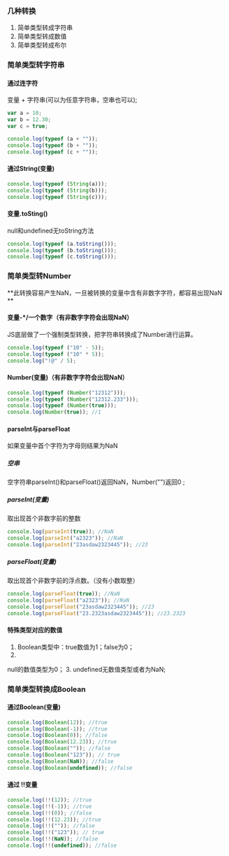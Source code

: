 ### 几种转换
1. 简单类型转成字符串
2. 简单类型转成数值
3. 简单类型转成布尔

### 简单类型转字符串
#### 通过连字符
变量 + 字符串(可以为任意字符串，空串也可以); 

```js
var a = 10;
var b = 12.30;
var c = true;

console.log(typeof (a + ""));
console.log(typeof (b + ""));
console.log(typeof (c + ""));
```

#### 通过String(变量)

```js
console.log(typeof (String(a)));
console.log(typeof (String(b)));
console.log(typeof (String(c)));
```

#### 变量.toSting()
null和undefined无toString方法

```js
console.log(typeof (a.toString()));
console.log(typeof (b.toString()));
console.log(typeof (c.toString()));
```

### 简单类型转Number
**此转换容易产生NaN，一旦被转换的变量中含有非数字字符，都容易出现NaN**

#### 变量-*/一个数字（有非数字字符会出现NaN）
JS底层做了一个强制类型转换，把字符串转换成了Number进行运算。  

```js
console.log(typeof ("10" - 5));
console.log(typeof ("10" * 5));
console.log("!@" / 5);
```

#### Number(变量)（有非数字字符会出现NaN）

```js 
console.log(typeof (Number("12312"))); 
console.log(typeof (Number("12312.233")));
console.log(typeof (Number(true)));
console.log(Number(true)); //1
```

#### parseInt与parseFloat
如果变量中首个字符为字母则结果为NaN

##### 空串
空字符串parseInt()和parseFloat()返回NaN，Number("")返回0;

##### parseInt(变量)
取出现首个非数字前的整数  

```js
console.log(parseInt(true)); //NaN
console.log(parseInt("a2323")); //NaN
console.log(parseInt("23asdaw2323445")); //23
```

##### parseFloat(变量)
取出现首个非数字前的浮点数。（没有小数取整）  

```js
console.log(parseFloat(true)); //NaN
console.log(parseFloat("a2323")); //NaN
console.log(parseFloat("23asdaw2323445")); //23
console.log(parseFloat("23.2323asdaw2323445")); //23.2323
```

#### 特殊类型对应的数值

1. Boolean类型中：true数值为1；false为0；
2. null的数值类型为0；
3. undefined无数值类型或者为NaN;

### 简单类型转换成Boolean
#### 通过Boolean(变量)

```js
console.log(Boolean(12)); //true
console.log(Boolean(-1)); //true
console.log(Boolean(0)); //false
console.log(Boolean(12.23)); //true
console.log(Boolean("")); //false
console.log(Boolean("123")); // true
console.log(Boolean(NaN)); //false
console.log(Boolean(undefined)); //false
```

#### 通过 !!变量

```js
console.log(!!(12)); //true
console.log(!!(-1)); //true
console.log(!!(0)); //false
console.log(!!(12.23)); //true
console.log(!!("")); //false
console.log(!!("123")); // true
console.log(!!(NaN)); //false
console.log(!!(undefined)); //false
```